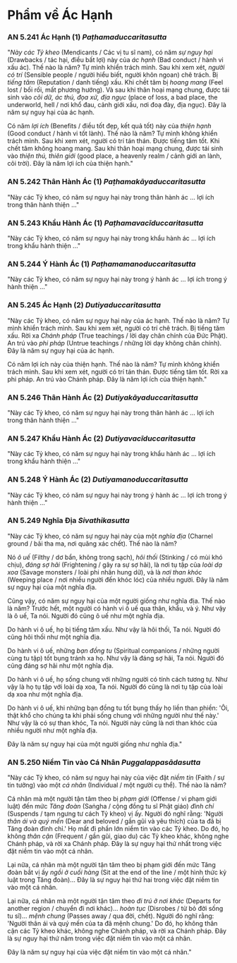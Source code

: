 # Phẩm về Ác Hạnh

### AN 5.241 Ác Hạnh (1) *Paṭhamaduccaritasutta*

"*Này các Tỷ kheo* (Mendicants / Các vị tu sĩ nam), có năm *sự nguy hại* (Drawbacks / tác hại, điều bất lợi) này của *ác hạnh* (Bad conduct / hành vi xấu ác). Thế nào là năm?
Tự mình khiển trách mình. Sau khi xem xét, *người có trí* (Sensible people / người hiểu biết, người khôn ngoan) chê trách.
Bị *tiếng tăm* (Reputation / danh tiếng) xấu. Khi chết tâm bị *hoang mang* (Feel lost / bối rối, mất phương hướng). Và sau khi thân hoại mạng chung, được tái sinh vào *cõi dữ, ác thú, đọa xứ, địa ngục* (place of loss, a bad place, the underworld, hell / nơi khổ đau, cảnh giới xấu, nơi đoạ đày, địa ngục). Đây là năm sự nguy hại của ác hạnh.

Có năm *lợi ích* (Benefits / điều tốt đẹp, kết quả tốt) này của *thiện hạnh* (Good conduct / hành vi tốt lành). Thế nào là năm? Tự mình không khiển trách mình. Sau khi xem xét, người có trí tán thán.
Được tiếng tăm tốt. Khi chết tâm không hoang mang. Sau khi thân hoại mạng chung, được tái sinh vào *thiện thú, thiên giới* (good place, a heavenly realm / cảnh giới an lành, cõi trời). Đây là năm lợi ích của thiện hạnh."

<!--pg-->
### AN 5.242 Thân Hành Ác (1) *Paṭhamakāyaduccaritasutta*

"Này các Tỷ kheo, có năm sự nguy hại này trong thân hành ác ... lợi ích trong thân hành thiện ..."

### AN 5.243 Khẩu Hành Ác (1) *Paṭhamavacīduccaritasutta*

"Này các Tỷ kheo, có năm sự nguy hại này trong khẩu hành ác ... lợi ích trong khẩu hành thiện ..."

### AN 5.244 Ý Hành Ác (1) *Paṭhamamanoduccaritasutta*

"Này các Tỷ kheo, có năm sự nguy hại này trong ý hành ác ... lợi ích trong ý hành thiện ..."

<!--pg-->
### AN 5.245 Ác Hạnh (2) *Dutiyaduccaritasutta*

"Này các Tỷ kheo, có năm sự nguy hại này của ác hạnh. Thế nào là năm?
Tự mình khiển trách mình. Sau khi xem xét, người có trí chê trách.
Bị tiếng tăm xấu. Rời xa *Chánh pháp* (True teachings / lời dạy chân chính của Đức Phật). An trú vào *phi pháp* (Untrue teachings / những lời dạy không chân chính). Đây là năm sự nguy hại của ác hạnh.

Có năm lợi ích này của thiện hạnh. Thế nào là năm? Tự mình không khiển trách mình. Sau khi xem xét, người có trí tán thán.
Được tiếng tăm tốt. Rời xa phi pháp. An trú vào Chánh pháp. Đây là năm lợi ích của thiện hạnh."

<!--pg-->
### AN 5.246 Thân Hành Ác (2) *Dutiyakāyaduccaritasutta*

"Này các Tỷ kheo, có năm sự nguy hại này trong thân hành ác ... lợi ích trong thân hành thiện ..."

### AN 5.247 Khẩu Hành Ác (2) *Dutiyavacīduccaritasutta*

"Này các Tỷ kheo, có năm sự nguy hại này trong khẩu hành ác ... lợi ích trong khẩu hành thiện ..."

### AN 5.248 Ý Hành Ác (2) *Dutiyamanoduccaritasutta*

"Này các Tỷ kheo, có năm sự nguy hại này trong ý hành ác ... lợi ích trong ý hành thiện ..."

<!--pg-->
### AN 5.249 Nghĩa Địa *Sivathikasutta*

"Này các Tỷ kheo, có năm sự nguy hại này của một *nghĩa địa* (Charnel ground / bãi tha ma, nơi quăng xác chết). Thế nào là năm?

Nó *ô uế* (Filthy / dơ bẩn, không trong sạch), *hôi thối* (Stinking / có mùi khó chịu), *đáng sợ hãi* (Frightening / gây ra sự sợ hãi), là nơi tụ tập của *loài dạ xoa* (Savage monsters / loài phi nhân hung dữ), và là *nơi than khóc* (Weeping place / nơi nhiều người đến khóc lóc) của nhiều người. Đây là năm sự nguy hại của một nghĩa địa.

Cũng vậy, có năm sự nguy hại của một người giống như nghĩa địa. Thế nào là năm? Trước hết, một người có hành vi ô uế qua thân, khẩu, và ý. Như vậy là ô uế, Ta nói. Người đó cũng ô uế như một nghĩa địa.

Do hành vi ô uế, họ bị tiếng tăm xấu. Như vậy là hôi thối, Ta nói. Người đó cũng hôi thối như một nghĩa địa.

Do hành vi ô uế, những *bạn đồng tu* (Spiritual companions / những người cùng tu tập) tốt bụng tránh xa họ. Như vậy là đáng sợ hãi, Ta nói. Người đó cũng đáng sợ hãi như một nghĩa địa.

Do hành vi ô uế, họ sống chung với những người có tính cách tương tự. Như vậy là họ tụ tập với loài dạ xoa, Ta nói. Người đó cũng là nơi tụ tập của loài dạ xoa như một nghĩa địa.

Do hành vi ô uế, khi những bạn đồng tu tốt bụng thấy họ liền than phiền: 'Ôi, thật khổ cho chúng ta khi phải sống chung với những người như thế này.' Như vậy là có sự than khóc, Ta nói. Người này cũng là nơi than khóc của nhiều người như một nghĩa địa.

Đây là năm sự nguy hại của một người giống như nghĩa địa."

<!--pg-->
### AN 5.250 Niềm Tin vào Cá Nhân *Puggalappasādasutta*

"Này các Tỷ kheo, có năm sự nguy hại này của việc đặt *niềm tin* (Faith / sự tin tưởng) vào một *cá nhân* (Individual / một người cụ thể). Thế nào là năm?

Cá nhân mà một người tận tâm theo bị *phạm giới* (Offense / vi phạm giới luật) đến mức *Tăng đoàn* (Saṅgha / cộng đồng tu sĩ Phật giáo) *đình chỉ* (Suspends / tạm ngưng tư cách Tỷ kheo) vị ấy. Người đó nghĩ rằng: 'Người *thân ái và quý mến* (Dear and beloved / gần gũi và yêu thích) của ta đã bị Tăng đoàn đình chỉ.' Họ mất đi phần lớn niềm tin vào các Tỷ kheo. Do đó, họ không *thân cận* (Frequent / gần gũi, giao du) các Tỷ kheo khác, không nghe Chánh pháp, và rời xa Chánh pháp. Đây là sự nguy hại thứ nhất trong việc đặt niềm tin vào một cá nhân.

Lại nữa, cá nhân mà một người tận tâm theo bị phạm giới đến mức Tăng đoàn bắt vị ấy *ngồi ở cuối hàng* (Sit at the end of the line / một hình thức kỷ luật trong Tăng đoàn)... Đây là sự nguy hại thứ hai trong việc đặt niềm tin vào một cá nhân.

Lại nữa, cá nhân mà một người tận tâm theo *đi trú ở nơi khác* (Departs for another region / chuyển đi nơi khác)... *hoàn tục* (Disrobes / từ bỏ đời sống tu sĩ)... *mệnh chung* (Passes away / qua đời, chết). Người đó nghĩ rằng: 'Người thân ái và quý mến của ta đã mệnh chung.' Do đó, họ không thân cận các Tỷ kheo khác, không nghe Chánh pháp, và rời xa Chánh pháp. Đây là sự nguy hại thứ năm trong việc đặt niềm tin vào một cá nhân.

Đây là năm sự nguy hại của việc đặt niềm tin vào một cá nhân."
